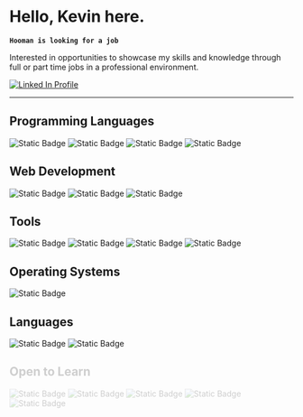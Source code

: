 <h1>Hello, Kevin here.</h1>

**`Hooman is looking for a job`**

Interested in opportunities to showcase my skills and knowledge through full or part time jobs in a professional environment.

<span style="display:flex; gap: 5px;">
<!-- <a href="https://github.com/kevinzanzi?tab=repositories&sort=stargazers">
  <img alt="total stars" title="Total stars on GitHub" src="https://custom-icon-badges.demolab.com/github/stars/kevinzanzi?color=1155ba&style=for-the-badge&labelColor=1155ba&logo=star"/>
</a> -->

<a href="https://www.linkedin.com/in/kevinzanzi/">
  <img alt="Linked In Profile" title="Add me on Linked In" src="https://img.shields.io/badge/LinkedIn-%231155ba?style=for-the-badge&logo=LinkedIn"/>
</a>
</span>

---

## Programming Languages

![Static Badge](https://img.shields.io/badge/Python-%231c1b1e?style=for-the-badge&logo=Python)
![Static Badge](https://img.shields.io/badge/C%2B%2B-%231c1b1e?style=for-the-badge&logo=C%2B%2B)
![Static Badge](https://img.shields.io/badge/JavaScript-%231c1b1e?style=for-the-badge&logo=JavaScript)
![Static Badge](https://img.shields.io/badge/TypeScript-%231c1b1e?style=for-the-badge&logo=TypeScript)
<!-- ![Static Badge](https://img.shields.io/badge/Rust-%231c1b1e?style=for-the-badge&logo=Rust&color=%23320000) -->
<!-- ![Static Badge](https://img.shields.io/badge/GDScript-%231c1b1e?style=for-the-badge&logo=GodotEngine&color=%23320000) -->
<!-- ![Static Badge](https://img.shields.io/badge/Mojo-%231c1b1e?style=for-the-badge&label=%F0%9F%94%A5&labelColor=%23320000&color=%23320000) -->

## Web Development

![Static Badge](https://img.shields.io/badge/Node.JS-%231c1b1e?style=for-the-badge&logo=Node.JS)
![Static Badge](https://img.shields.io/badge/HTML5-%231c1b1e?style=for-the-badge&logo=HTML5)
![Static Badge](https://img.shields.io/badge/CSS3-%231c1b1e?style=for-the-badge&logo=CSS3)
<!-- ![Static Badge](https://img.shields.io/badge/Svelte-%231c1b1e?style=for-the-badge&logo=Svelte&color=%23320000) -->
<!-- ![Static Badge](https://img.shields.io/badge/SvelteKit-%231c1b1e?style=for-the-badge&logo=Svelte&color=%23320000) -->
<!-- ![Static Badge](https://img.shields.io/badge/Django-%231c1b1e?style=for-the-badge&logo=Django&color=%23320000) -->

<!-- ### Frameworks -->

## Tools

![Static Badge](https://img.shields.io/badge/GitHub-%231c1b1e?style=for-the-badge&logo=GitHub)
![Static Badge](https://img.shields.io/badge/VSCode-%231c1b1e?style=for-the-badge&logo=VisualStudioCode)
![Static Badge](https://img.shields.io/badge/Figma-%231c1b1e?style=for-the-badge&logo=Figma)
![Static Badge](https://img.shields.io/badge/Git-%231c1b1e?style=for-the-badge&logo=Git)

<!-- ## Databases -->

<!-- ![Static Badge](https://img.shields.io/badge/MySQL-%231c1b1e?style=for-the-badge&logo=MySQL&color=%23320000) -->
<!-- ![Static Badge](https://img.shields.io/badge/PostgreSQL-%231c1b1e?style=for-the-badge&logo=PostgreSQL&color=%23320000) -->

## Operating Systems

![Static Badge](https://img.shields.io/badge/Windows_10-%231c1b1e?style=for-the-badge&logo=Windows)

## Languages

![Static Badge](https://img.shields.io/badge/Argentino-%231c1b1e?style=for-the-badge)
![Static Badge](https://img.shields.io/badge/English-%231c1b1e?style=for-the-badge)
<!-- ![Static Badge](https://img.shields.io/badge/Italiano-%231c1b1e?style=for-the-badge&color=%23320000) -->

<span style="opacity: 0.2">

## Open to Learn

![Static Badge](https://img.shields.io/badge/Rust-%231c1b1e?style=for-the-badge&logo=Rust&color=%23003202)
![Static Badge](https://img.shields.io/badge/Mojo_%F0%9F%94%A5-%231c1b1e?style=for-the-badge&color=%23003202)
![Static Badge](https://img.shields.io/badge/Databases-%231c1b1e?style=for-the-badge&color=%23003202)
![Static Badge](https://img.shields.io/badge/Web_Frameworks-%231c1b1e?style=for-the-badge&color=%23003202)
![Static Badge](https://img.shields.io/badge/MORE%3F-%231c1b1e?style=for-the-badge&color=%23003202)

</span>

<!-- \* Red means I do know know it much, possiblely learning or vague to none understanding.\ -->

<br/>

<!--
#

### Latest Coding With Kevin en Videos -->

<!-- BEGIN YOUTUBE-CODING-WITH-KEVIN -->

<!-- END YOUTUBE-CODING-WITH-KEVIN -->
